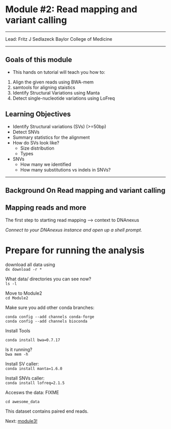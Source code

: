 
#  Module #2: Read mapping and variant calling

***
Lead: Fritz J Sedlazeck
Baylor College of Medicine
***

## Goals of this module
* This hands on tutorial will teach you how to:
1. Align the given reads using BWA-mem
2. samtools for aligning staistics
3. Identify Structural Variations using Manta
4. Detect single-nucleotide variations using LoFreq

## Learning Objectives
*   Identify Structural variations (SVs) (>=50bp)
*   Detect SNVs
*   Summary statistics for the alignment
*   How do SVs look like?
    *   Size distribution
    *   Types
*   SNVs
    *   How many we identified
    *   How many substitutions vs indels in SNVs?

***

## Background On Read mapping and variant calling

## Mapping reads and more

The first step to starting read mapping --> context to DNAnexus

*Connect to your DNAnexus instance and open up a shell prompt.*

# Prepare for running the analysis

download all data using  
`dx download -r *`  

What data/ directories you can see now?  
`ls -l`  

Move to Module2  
`cd Module2`  

Make sure you add other conda branches:
```
conda config --add channels conda-forge
conda config --add channels bioconda
```

Install Tools  
```
conda install bwa=0.7.17
```

Is it running?  
`bwa mem -h`  

Install SV caller:    
`conda install manta=1.6.0`

Install SNVs caller:  
`conda install lofreq=2.1.5`


Accesws the data: FIXME
```
cd awesome_data

```
This dataset contains paired end reads.

Next: [module3!](module3.rst)
